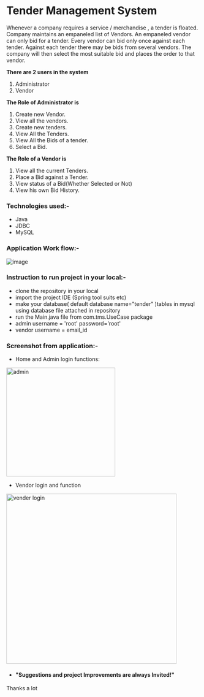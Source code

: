 # Tender Management System



Whenever a company  requires a service / merchandise , a tender is floated. Company maintains an empaneled list of Vendors. An empaneled vendor can only bid for a tender. Every vendor can bid only once against   each tender. Against each tender there may be   bids from several vendors. The company will then select the most suitable bid and places the order to that vendor.




**There are 2 users in the system**

1.	Administrator 
2.	Vendor

**The Role of Administrator is**

1.	Create new Vendor.
2.	View all the vendors.
3.	Create new tenders.
4.	View All the Tenders.
5.	View All the Bids of a tender.
6.	Select a Bid.

**The Role of a Vendor is**
1.	View all the current Tenders.
2.	Place a Bid against a Tender.
3.	View status of a Bid(Whether Selected or Not)
4.	View his own Bid History.


### Technologies used:-
- Java
- JDBC
- MySQL

### Application Work flow:-
![image](https://user-images.githubusercontent.com/103635204/193454644-728449a3-93b2-4a3e-997c-5280465561d3.png)

### Instruction to run project in your local:-
- clone the repository in your local 
- import the project IDE (Spring tool suits etc)
- make your database( default database name="tender" )tables in mysql using database file attached in repository 
- run the Main.java file from com.tms.UseCase package
- admin username = 'root' password='root'
- vendor username = email_id 

### Screenshot from application:-

- Home and Admin login functions:
<img width="284" alt="admin" src="https://user-images.githubusercontent.com/103635204/193455371-3010613b-8ba6-492b-981a-bac61fb0ee59.PNG">

- Vendor login and function 

<img width="444" alt="vender login" src="https://user-images.githubusercontent.com/103635204/193455423-2c6a2ce5-57e1-4ed0-8c27-b1964515a483.PNG">




- #### "Suggestions and project Improvements are always Invited!"

<bold>Thanks a lot</bold><br/>  

